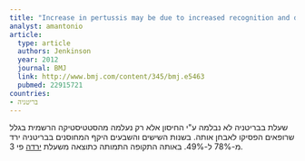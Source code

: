 ```yaml
---
title: "Increase in pertussis may be due to increased recognition and diagnosis"
analyst: amantonio
article:
  type: article
  authors: Jenkinson
  year: 2012
  journal: BMJ
  link: http://www.bmj.com/content/345/bmj.e5463
  pubmed: 22915721
countries:
- בריטניה
---
```


שעלת בבריטניה לא נבלמה ע"י החיסון אלא רק נעלמה מהסטטיסטיקה הרשמית בגלל שרופאים הפסיקו לאבחן אותה.
בשנות השישים והשבעים היקף המחוסנים בבריטניה ירד מ-78% ל-49%. באותה התקופה התמותה כתוצאה משעלת [ירדה](https://academic.oup.com/aje/article-abstract/119/1/135/56509/RE-WHOOPING-COUGH-AND-WHOOPING-COUGH-VACCINE-THE) פי 3.
